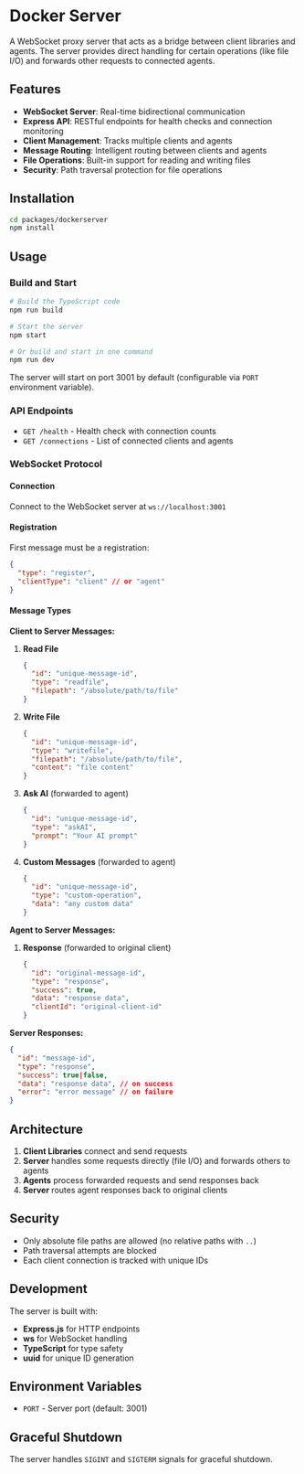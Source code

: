 # Docker Server

A WebSocket proxy server that acts as a bridge between client libraries and agents. The server provides direct handling for certain operations (like file I/O) and forwards other requests to connected agents.

## Features

- **WebSocket Server**: Real-time bidirectional communication
- **Express API**: RESTful endpoints for health checks and connection monitoring
- **Client Management**: Tracks multiple clients and agents
- **Message Routing**: Intelligent routing between clients and agents
- **File Operations**: Built-in support for reading and writing files
- **Security**: Path traversal protection for file operations

## Installation

```bash
cd packages/dockerserver
npm install
```

## Usage

### Build and Start

```bash
# Build the TypeScript code
npm run build

# Start the server
npm start

# Or build and start in one command
npm run dev
```

The server will start on port 3001 by default (configurable via `PORT` environment variable).

### API Endpoints

- `GET /health` - Health check with connection counts
- `GET /connections` - List of connected clients and agents

### WebSocket Protocol

#### Connection

Connect to the WebSocket server at `ws://localhost:3001`

#### Registration

First message must be a registration:

```json
{
  "type": "register",
  "clientType": "client" // or "agent"
}
```

#### Message Types

**Client to Server Messages:**

1. **Read File**
   ```json
   {
     "id": "unique-message-id",
     "type": "readfile",
     "filepath": "/absolute/path/to/file"
   }
   ```

2. **Write File**
   ```json
   {
     "id": "unique-message-id",
     "type": "writefile",
     "filepath": "/absolute/path/to/file",
     "content": "file content"
   }
   ```

3. **Ask AI** (forwarded to agent)
   ```json
   {
     "id": "unique-message-id",
     "type": "askAI",
     "prompt": "Your AI prompt"
   }
   ```

4. **Custom Messages** (forwarded to agent)
   ```json
   {
     "id": "unique-message-id",
     "type": "custom-operation",
     "data": "any custom data"
   }
   ```

**Agent to Server Messages:**

1. **Response** (forwarded to original client)
   ```json
   {
     "id": "original-message-id",
     "type": "response",
     "success": true,
     "data": "response data",
     "clientId": "original-client-id"
   }
   ```

**Server Responses:**

```json
{
  "id": "message-id",
  "type": "response",
  "success": true|false,
  "data": "response data", // on success
  "error": "error message" // on failure
}
```

## Architecture

1. **Client Libraries** connect and send requests
2. **Server** handles some requests directly (file I/O) and forwards others to agents
3. **Agents** process forwarded requests and send responses back
4. **Server** routes agent responses back to original clients

## Security

- Only absolute file paths are allowed (no relative paths with `..`)
- Path traversal attempts are blocked
- Each client connection is tracked with unique IDs

## Development

The server is built with:
- **Express.js** for HTTP endpoints
- **ws** for WebSocket handling
- **TypeScript** for type safety
- **uuid** for unique ID generation

## Environment Variables

- `PORT` - Server port (default: 3001)

## Graceful Shutdown

The server handles `SIGINT` and `SIGTERM` signals for graceful shutdown.